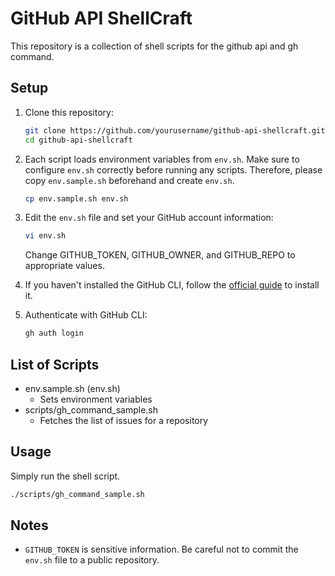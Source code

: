 # GitHub API ShellCraft

This repository is a collection of shell scripts for the github api and gh command.

## Setup

1. Clone this repository:
   ```sh
   git clone https://github.com/yourusername/github-api-shellcraft.git
   cd github-api-shellcraft
   ```

2. Each script loads environment variables from `env.sh`. Make sure to configure `env.sh` correctly before running any scripts. Therefore, please copy `env.sample.sh` beforehand and create `env.sh`.
   ```sh
   cp env.sample.sh env.sh
   ```

3. Edit the `env.sh` file and set your GitHub account information:
   ```sh
   vi env.sh
   ```
   Change GITHUB_TOKEN, GITHUB_OWNER, and GITHUB_REPO to appropriate values.

4. If you haven't installed the GitHub CLI, follow the [official guide](https://github.com/cli/cli#installation) to install it.

5. Authenticate with GitHub CLI:
   ```sh
   gh auth login
   ```

## List of Scripts
- env.sample.sh (env.sh)
  - Sets environment variables
- scripts/gh_command_sample.sh
  - Fetches the list of issues for a repository

## Usage
Simply run the shell script.
```sh
./scripts/gh_command_sample.sh
```

## Notes

- `GITHUB_TOKEN` is sensitive information. Be careful not to commit the `env.sh` file to a public repository.
